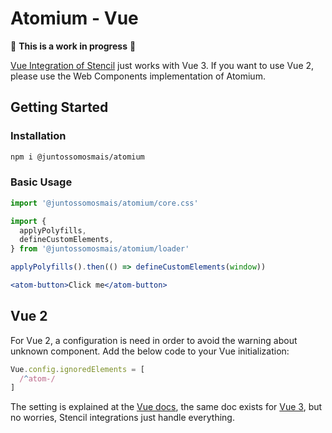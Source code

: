 # Atomium - Vue

🚧  **This is a work in progress** 🚧

[Vue Integration of Stencil](https://stenciljs.com/docs/vue) just works with Vue 3. If you want to use Vue 2, please use the Web Components implementation of Atomium.

## Getting Started

### Installation

```bash
npm i @juntossomosmais/atomium
```

### Basic Usage

```jsx
import '@juntossomosmais/atomium/core.css'

import {
  applyPolyfills,
  defineCustomElements,
} from '@juntossomosmais/atomium/loader'

applyPolyfills().then(() => defineCustomElements(window))

<atom-button>Click me</atom-button>
```

## Vue 2

For Vue 2, a configuration is need in order to avoid the warning about unknown component. Add the below code to your Vue initialization:

```js
Vue.config.ignoredElements = [
  /^atom-/
]
```

The setting is explained at the [Vue docs](https://v2.vuejs.org/v2/api/#ignoredElements), the same doc exists for [Vue 3](https://vuejs.org/guide/extras/web-components.html#using-custom-elements-in-vue), but no worries, Stencil integrations just handle everything.
